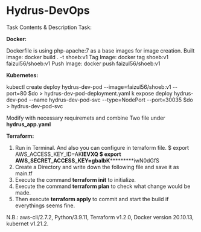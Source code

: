 # Hydrus-DevOps
Task Contents & Description Task:

**Docker:**

Dockerfile is using php-apache:7 as a base images for image creation.
Built image: docker build . -t shoeb:v1 
Tag Image: docker tag shoeb:v1 faizul56/shoeb:v1
Push Image: docker push faizul56/shoeb:v1

**Kubernetes:**

kubectl create deploy hydrus-dev-pod --image=faizul56/shoeb:v1 --port=80 $do > hydrus-dev-pod-deployment.yaml
k expose deploy hydrus-dev-pod --name hydrus-dev-pod-svc --type=NodePort --port=30035 $do > hydrus-dev-pod-svc

Modify with necessary requiremets and combine Two file under **hydrus_app.yaml**


**Terraform:**
1. Run in Terminal. And also you can configure in terraform file.
$ export AWS_ACCESS_KEY_ID=AK************IEVXQ
$ export AWS_SECRET_ACCESS_KEY=gbaIbK*********************iwN0dGfS
2. Create a Directory and write down the following file and save it as main.tf
3. Execute the command **terraform init** to initialize.
4. Execute the command **terraform plan** to check what change would be made.
5. Then execute **terraform apply** to commit and start the build if everythings seems fine.


N.B.: aws-cli/2.7.2, Python/3.9.11, Terraform v1.2.0, Docker version 20.10.13, kubernet v1.21.2.

